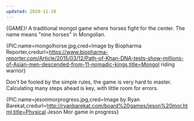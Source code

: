 ```yaml
---
updated: 2020-11-10
---
```


{GAME}! A traditional mongol game where horses fight for the center. The name means "nine horses" in Mongolian.

{PIC:name=mongolhorse.jpg,cred=Image by Biopharma Reporter,credurl=https://www.biopharma-reporter.com/Article/2015/03/12/Path-of-Khan-DNA-tests-show-millions-of-Asian-men-descended-from-11-nomadic-kings,title=Mongol riding warrior}

Don't be fooled by the simple rules, the game is very hard to master. Calculating many steps ahead is key, with little room for errors. 

{PIC:name=jesonmorprogress.jpg,cred=Image by Ryan Barekat,credurl=http://ryanbarekat.com/board%20games/jeson%20mor.html,title=Physical Jeson Mor game in progress}

